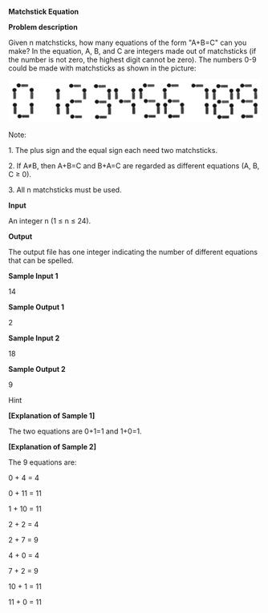 **Matchstick Equation**

**Problem description**

Given n matchsticks, how many equations of the form "A+B=C" can you make? In the equation, A, B, and C are integers made out of matchsticks (if the number is not zero, the highest digit cannot be zero). The numbers 0-9 could be made with matchsticks as shown in the picture:

![NOIP2008FuSai](media/image1.png)

Note:

1\. The plus sign and the equal sign each need two matchsticks.

2\. If A≠B, then A+B=C and B+A=C are regarded as different equations (A, B, C ≥ 0).

3\. All n matchsticks must be used.

**Input**

An integer n (1 ≤ n ≤ 24).

**Output**

The output file has one integer indicating the number of different equations that can be spelled.

**Sample Input 1**

14

**Sample Output 1**

2

**Sample Input 2**

18

**Sample Output 2**

9

Hint

**\[Explanation of Sample 1\]**

The two equations are 0+1=1 and 1+0=1.

**\[Explanation of Sample 2\]**

The 9 equations are:

0 + 4 = 4

0 + 11 = 11

1 + 10 = 11

2 + 2 = 4

2 + 7 = 9

4 + 0 = 4

7 + 2 = 9

10 + 1 = 11

11 + 0 = 11
